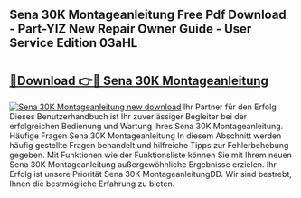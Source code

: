 ## Sena 30K Montageanleitung Free Pdf Download - Part-YlZ New Repair Owner Guide - User Service Edition 03aHL

# <h2><a href="http://df83ue.blite.top/?on=Sena+30K+Montageanleitung">🔗Download 👉🔴 Sena 30K Montageanleitung</a></h2>

[![Sena 30K Montageanleitung new download](https://i.imgur.com/lujVjoI.png)](http://df83ue.blite.top/?on=Sena+30K+Montageanleitung)
Ihr Partner für den Erfolg Dieses Benutzerhandbuch ist Ihr zuverlässiger Begleiter bei der erfolgreichen Bedienung und Wartung Ihres Sena 30K Montageanleitung. Häufige Fragen Sena 30K Montageanleitung In diesem Abschnitt werden häufig gestellte Fragen behandelt und hilfreiche Tipps zur Fehlerbehebung gegeben. Mit Funktionen wie der Funktionsliste können Sie mit Ihrem neuen Sena 30K Montageanleitung außergewöhnliche Ergebnisse erzielen. Ihr Erfolg ist unsere Priorität Sena 30K MontageanleitungDD. Wir sind bestrebt, Ihnen die bestmögliche Erfahrung zu bieten.

